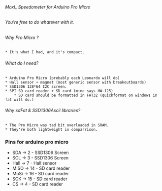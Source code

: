 
######          Moxl_ Speedometer for Arduino Pro Micro  
######          You're free to do whatever with it.      

 ###### Why Pro Micro ? 
    * It's what I had, and it's compact.

 ###### What do I need?
    * Arduino Pro Micro (probably each Leonardo will do)
    * Hall sensor + magnet (most generic sensor with breakoutboards)
    * SSD1306 128*64 I2C screen.
    * SPI SD card reader + SD card (mine says HW-125)
        * SD card should be formatted in FAT32 (quickformat on windows in fat will do.)

 ###### Why sdFat & SSD1306Ascii libraries?
    * The Pro Micro was tad bit overloaded in SRAM.
    * They're both lightweight in comparrison.


 ###  Pins for arduino pro micro
 * SDA   -> 2   - SSD1306 Screen
 * SCL   -> 3   - SSD1306 Screen
 * Hall  -> 7   - Hall sensor
 * MISO  -> 14  - SD card reader
 * MoSi  -> 16  - SD card reader
 * SCK   -> 15  - SD card reader
 * CS    -> 4   - SD card reader

